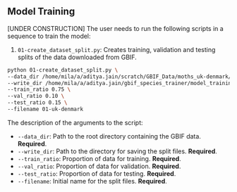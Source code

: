 ## Model Training

[UNDER CONSTRUCTION]
The user needs to run the following scripts in a sequence to train the model:

1. `01-create_dataset_split.py`: Creates training, validation and testing splits of the data downloaded from GBIF.

```bash
python 01-create_dataset_split.py \
--data_dir /home/mila/a/aditya.jain/scratch/GBIF_Data/moths_uk-denmark/ \
--write_dir /home/mila/a/aditya.jain/gbif_species_trainer/model_training/data/ \
--train_ratio 0.75 \
--val_ratio 0.10 \
--test_ratio 0.15 \
--filename 01-uk-denmark
```

The description of the arguments to the script:
* `--data_dir`: Path to the root directory containing the GBIF data. **Required**.
* `--write_dir`: Path to the directory for saving the split files. **Required**.
* `--train_ratio`: Proportion of data for training. **Required**.
* `--val_ratio`: Proportion of data for validation. **Required**.
* `--test_ratio`: Proportion of data for testing. **Required**.
* `--filename`: Initial name for the split files. **Required**.

<br>